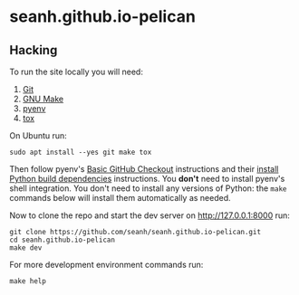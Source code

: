 # seanh.github.io-pelican

## Hacking

To run the site locally you will need:

1. [Git](https://git-scm.com/)
1. [GNU Make](https://www.gnu.org/software/make/)
2. [pyenv](https://github.com/pyenv/pyenv)
3. [tox](https://tox.wiki/)

On Ubuntu run:

```terminal
sudo apt install --yes git make tox
```

Then follow pyenv's [Basic GitHub Checkout](https://github.com/pyenv/pyenv#basic-github-checkout)
instructions and their [install Python build dependencies](https://github.com/pyenv/pyenv/wiki#suggested-build-environment)
instructions. You **don't** need to install pyenv's shell integration.
You don't need to install any versions of Python: the `make` commands below
will install them automatically as needed.

Now to clone the repo and start the dev server on <http://127.0.0.1:8000> run:

```terminal
git clone https://github.com/seanh/seanh.github.io-pelican.git
cd seanh.github.io-pelican
make dev
```

For more development environment commands run:

```terminal
make help
```
